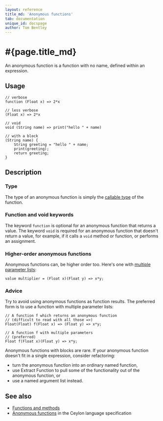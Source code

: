 ```yaml
---
layout: reference
title_md: 'Anonymous functions'
tab: documentation
unique_id: docspage
author: Tom Bentley
---
```


# #{page.title_md}

An anonymous function is a function with no name, defined within 
an expression.

## Usage

<!-- try: -->
    // verbose
    function (Float x) => 2*x
    
    // less verbose
    (Float x) => 2*x 

    // void
    void (String name) => print("hello " + name)
    
    // with a block
    (String name) {
        String greeting = "hello " + name;
        print(greeting);
        return greeting;
    }
    

## Description

### Type

The type of an anonymous function is simply the 
[callable type](../../structure/function/#callable_type) of the
function.

### Function and void keywords

The keyword `function` is optional for an anonymous function that
returns a value. The keyword `void` is required for an anonymous
function that doesn't return a value, for example, if it calls a 
`void` method or function, or performs an assignment.

### Higher-order anonymous functions

Anonymous functions can, be higher order too. Here's one with 
[multiple parameter lists](../../structure/parameter-list/#multiple_parameter_lists):

<!-- try: -->
    value multiplier = (Float x)(Float y) => x*y;

### Advice

Try to avoid using anonymous functions as function results. The 
preferred form is to use a function with multiple parameter lists:

<!-- try: -->
    // A function f which returns an anonymous function
    // (difficult to read with all those =>)
    Float(Float) f(Float x) => (Float y) => x*y;
    
    // A function f with multiple parameters
    // (preferred)
    Float f(Float x)(Float y) => x*y;

Anonymous functions with blocks are rare. If your anonymous 
function doesn't fit in a single expression, consider refactoring:

- turn the anonymous function into an ordinary named function,
- use Extract Function to pull some of the functionality out
  of the anonymous function, or
- use a named argument list instead.

## See also

* [Functions and methods](../../structure/function)
* [Anonymous functions](#{site.urls.spec_current}#anonymousfunctions) 
  in the Ceylon language specification

